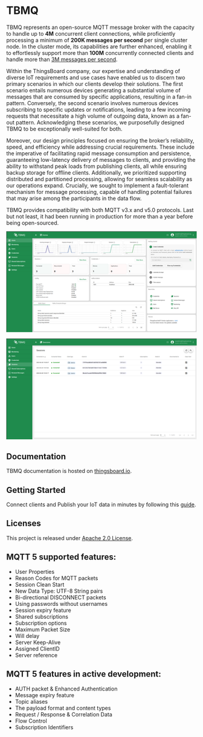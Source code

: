 # TBMQ

TBMQ represents an open-source MQTT message broker with the capacity to handle up to **4M** concurrent client connections, 
while proficiently processing a minimum of **200K messages per second** per single cluster node. 
In the cluster mode, its capabilities are further enhanced, enabling it to effortlessly support more than **100M** concurrently connected clients 
and handle more than [3M messages per second](https://thingsboard.io/docs/mqtt-broker/reference/performance-tests/).

Within the ThingsBoard company, our expertise and understanding of diverse IoT requirements and use cases have enabled us 
to discern two primary scenarios in which our clients develop their solutions.
The first scenario entails numerous devices generating a substantial volume of messages that are consumed by specific
applications, resulting in a fan-in pattern.
Conversely, the second scenario involves numerous devices subscribing to specific updates or notifications,
leading to a few incoming requests that necessitate a high volume of outgoing data, known as a fan-out pattern.
Acknowledging these scenarios, we purposefully designed TBMQ to be exceptionally well-suited for both.

Moreover, our design principles focused on ensuring the broker’s reliability, speed, and efficiency while addressing
crucial requirements.
These include the imperative of facilitating rapid message consumption and persistence, guaranteeing low-latency
delivery of messages to clients,
and providing the ability to withstand peak loads from publishing clients, all while ensuring backup storage for offline
clients.
Additionally, we prioritized supporting distributed and partitioned processing, allowing for seamless scalability as our
operations expand.
Crucially, we sought to implement a fault-tolerant mechanism for message processing, capable of handling potential
failures that may arise among the participants in the data flow.

TBMQ provides compatibility with both MQTT v3.x and v5.0 protocols.
Last but not least, it had been running in production for more than a year before being open-sourced.

[![TBMQ Home](./img/tbmq-home.png "TBMQ Home")](https://thingsboard.io/docs/mqtt-broker/user-guide/ui/monitoring/)

[![TBMQ Sessions](./img/tbmq-sessions.png "TBMQ Sessions")](https://thingsboard.io/docs/mqtt-broker/user-guide/ui/sessions/)

## Documentation

TBMQ documentation is hosted on [thingsboard.io](https://thingsboard.io/docs/mqtt-broker/).

## Getting Started

Connect clients and Publish your IoT data in minutes by following
this [guide](https://thingsboard.io/docs/mqtt-broker/getting-started/).

## Licenses

This project is released under [Apache 2.0 License](./LICENSE).

## MQTT 5 supported features:

- User Properties
- Reason Codes for MQTT packets
- Session Clean Start
- New Data Type: UTF-8 String pairs
- Bi-directional DISCONNECT packets
- Using passwords without usernames
- Session expiry feature
- Shared subscriptions
- Subscription options
- Maximum Packet Size
- Will delay
- Server Keep-Alive
- Assigned ClientID
- Server reference

## MQTT 5 features in active development:

- AUTH packet & Enhanced Authentication
- Message expiry feature
- Topic aliases
- The payload format and content types
- Request / Response & Correlation Data
- Flow Control
- Subscription Identifiers
